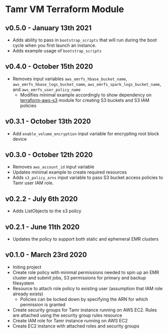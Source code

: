 # Tamr VM Terraform Module

## v0.5.0 - January 13th 2021
* Adds ability to pass in `bootstrap_scripts` that will run during the boot cycle when you first launch an instance.
* Adds example usage of `bootstrap_scripts`

## v0.4.0 - October 15th 2020
* Removes input variables `aws_emrfs_hbase_bucket_name`, `aws_emrfs_hbase_logs_bucket_name`, `aws_emrfs_spark_logs_bucket_name`, and `aws_emrfs_user_policy_name`
  * Modifies minimal example accordingly to show dependency on [terraform-aws-s3](https://github.com/Datatamer/terraform-aws-s3) module for creating S3 buckets and S3 IAM policies

## v0.3.1 - October 13th 2020
* Add `enable_volume_encryption` input variable for encrypting root block device

## v0.3.0 - October 12th 2020
* Removes `aws_account_id` input variable
* Updates minimal example to create required resources
* Adds `s3_policy_arns` input variable to pass S3 bucket access policies to Tamr user IAM role.

## v0.2.2 - July 6th 2020
* Adds ListObjects to the s3 policy

## v0.2.1 - June 11th 2020
* Updates the policy to support both static and ephemeral EMR clusters

## v0.1.0 - March 23rd 2020
* Initing project
* Create role policy with minimal permissions needed to spin up an EMR cluster and submit jobs, S3 permissions for primary and backup filesystem
* Resource to attach role policy to existing user (assumption that IAM role already exists)
  * Policies can be locked down by specifying the ARN for which permission is granted
* Create security groups for Tamr instance running on AWS EC2. Rules are attached using the security group rules resource
* Create IAM role for Tamr instance running on AWS EC2
* Create EC2 instance with attached roles and security groups
